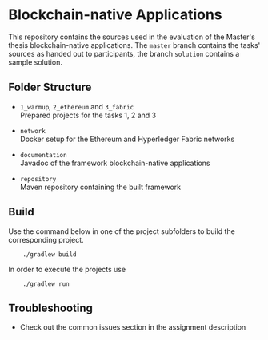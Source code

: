 Blockchain-native Applications
================================

This repository contains the sources used in the evaluation of the Master's thesis blockchain-native applications.
The `master` branch contains the tasks' sources as handed out to participants, the branch `solution` contains a sample solution.

Folder Structure
------------------

-  `1_warmup`, `2_ethereum` and `3_fabric`  
	Prepared projects for the tasks 1, 2 and 3
	
- `network`   
	Docker setup for the Ethereum and Hyperledger Fabric networks

- `documentation`   
	Javadoc of the framework blockchain-native applications
	
- `repository`   
	Maven repository containing the built framework


Build
-----

Use the command below in one of the project subfolders to build the corresponding project.

```
    ./gradlew build
```

In order to execute the projects use

```
    ./gradlew run
```

Troubleshooting
------------------

- Check out the common issues section in the assignment description